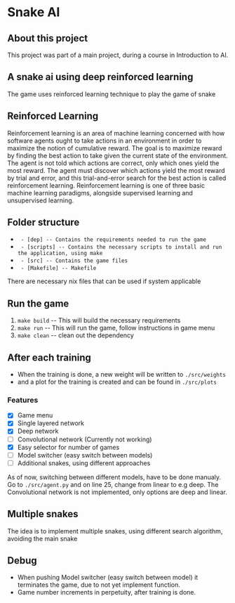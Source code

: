 # Snake AI

## About this project
This project was part of a main project, during a course in Introduction to AI.

## A snake ai using deep reinforced learning
The game uses reinforced learning technique to play the game of snake

## Reinforced Learning
Reinforcement learning is an area of machine learning concerned with how software agents ought to take actions in an environment in order to maximize the notion of cumulative reward.
The goal is to maximize reward by finding the best action to take given the current state of the environment.
The agent is not told which actions are correct, only which ones yield the most reward.
The agent must discover which actions yield the most reward by trial and error, and this trial-and-error search for the best action is called reinforcement learning.
Reinforcement learning is one of three basic machine learning paradigms, alongside supervised learning and unsupervised learning.

## Folder structure

*  ` - [dep] -- Contains the requirements needed to run the game`
*  ` - [scripts] -- Contains the necessary scripts to install and run the application, using make`
*  ` - [src] -- Contains the game files`
*  ` - [Makefile] -- Makefile`

There are necessary nix files that can be used if system applicable

## Run the game
1.  `make build` -- This will build the necessary requirements
2.  `make run` -- This will run the game, follow instructions in game menu
3.  `make clean` -- clean out the dependency

## After each training
*  When the training is done, a new weight will be written to `./src/weights`
*  and a plot for the training is created and can be found in `./src/plots`

### Features
-  [x] Game menu
-  [x] Single layered network
-  [x] Deep network
-  [ ] Convolutional network (Currently not working)
-  [x] Easy selector for number of games
-  [ ] Model switcher (easy switch between models)
-  [ ] Additional snakes, using different approaches

As of now, switching between different models, have to be done manualy.
Go to `./src/agent.py` and on line 25, change from linear to e.g deep.
The Convolutional network is not implemented, only options are deep and linear.

## Multiple snakes
The idea is to implement multiple snakes, using different search algorithm, avoiding the main snake

## Debug
*  When pushing Model switcher (easy switch between model) it terminates the game, due to not yet implement function.
*  Game number increments in perpetuity, after training is done.

